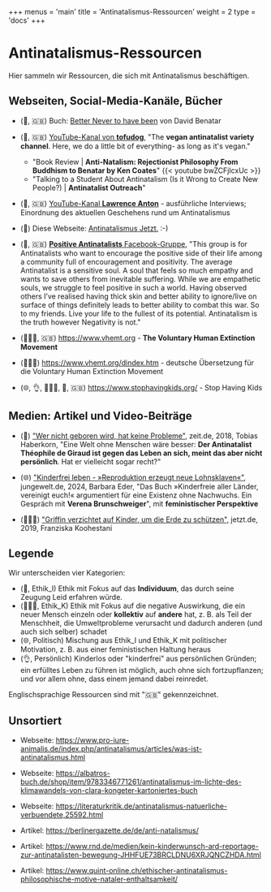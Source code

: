 +++
menus = 'main'
title = 'Antinatalismus-Ressourcen'
weight = 2
type = 'docs'
+++

# Antinatalismus-Ressourcen

Hier sammeln wir Ressourcen, die sich mit Antinatalismus beschäftigen.


## Webseiten, Social-Media-Kanäle, Bücher

* (🚶, 🇬🇧) Buch: [Better Never to have been](...) von David Benatar

* (🚶, 🇬🇧) [YouTube-Kanal von **tofudog**](https://www.youtube.com/@tofudog4u),
    "The **vegan antinatalist variety channel**. Here, we do a little bit of everything- as long as it's vegan."
    * "Book Review | **Anti-Natalism: Rejectionist Philosophy From Buddhism to Benatar by Ken Coates**"
        {{< youtube bwZCFjIcxUc >}}
    * "Talking to a Student About Antinatalism (Is it Wrong to Create New People?) | **Antinatalist Outreach**"

* (🚶, 🇬🇧) [YouTube-Kanal **Lawrence Anton**](https://www.youtube.com/@LawrenceAnton) -
    ausführliche Interviews; Einordnung des aktuellen Geschehens rund um Antinatalismus

* (🚶) Diese Webseite: [Antinatalismus Jetzt.](https://antinatalismus-jetzt.netlify.app/) :-)

* (🚶, 🇬🇧) [**Positive Antinatalists** Facebook-Gruppe](https://www.facebook.com/groups/183599152661545/),
    "This group is for Antinatalists who want to encourage the positive side of their life among a community full of encouragement and positivity.
The average Antinatalist is a sensitive soul. A soul that feels so much empathy and wants to save others from inevitable suffering.
While we are empathetic souls, we struggle to feel positive in such a world.
Having observed others I’ve realised having thick skin and better ability to ignore/live on surface of things definitely leads to better ability to combat this war.
So to my friends. Live your life to the fullest of its potential. Antinatalism is the truth however Negativity is not."

* (🧑‍🤝‍🧑, 🇬🇧) https://www.vhemt.org - **The Voluntary Human Extinction Movement**

* (🧑‍🤝‍🧑) https://www.vhemt.org/dindex.htm - deutsche Übersetzung für die Voluntary Human Extinction Movement


* (🌐, 👌, 🧑‍🤝‍🧑, 🚶, 🇬🇧) https://www.stophavingkids.org/ - Stop Having Kids


## Medien: Artikel und Video-Beiträge

* (🚶) ["Wer nicht geboren wird, hat keine Probleme"](https://www.zeit.de/kultur/2018-04/antinatalismus-theophile-de-giraud-bevoelkerungswachstum-feminismus),
    zeit.de, 2018, Tobias Haberkorn,
    "Eine Welt ohne Menschen wäre besser:
    **Der Antinatalist Théophile de Giraud ist gegen das Leben an sich, meint das aber nicht persönlich**.
    Hat er vielleicht sogar recht?"

* (🌐) ["Kinderfrei leben - »Reproduktion erzeugt neue Lohnsklaven«"](https://www.jungewelt.de/artikel/469607.kinderfrei-leben-reproduktion-erzeugt-neue-lohnsklaven.html),
    jungewelt.de, 2024, Barbara Eder,
    "Das Buch »Kinderfreie aller Länder, vereinigt euch!« argumentiert für eine Existenz ohne Nachwuchs. Ein Gespräch mit **Verena Brunschweiger**",
    mit **feministischer Perspektive**

* (🧑‍🤝‍🧑) ["Griffin verzichtet auf Kinder, um die Erde zu schützen"](https://www.jetzt.de/kinderkriegen-kolumne/antinatalismus-keine-kinder-fuer-den-klimaschutz),
    jetzt.de, 2019, Franziska Koohestani


## Legende

Wir unterscheiden vier Kategorien:

* (🚶, Ethik_I) Ethik mit Fokus auf das **Individuum**, das durch seine Zeugung Leid erfahren würde.
* (🧑‍🤝‍🧑, Ethik_K) Ethik mit Fokus auf die negative Auswirkung, die ein neuer Mensch einzeln oder **kollektiv** auf **andere** hat,
    z. B. als Teil der Menschheit, die Umweltprobleme verursacht und dadurch anderen (und auch sich selber) schadet
* (🌐, Politisch) Mischung aus Ethik_I und Ethik_K mit politischer Motivation, z. B. aus einer feministischen Haltung heraus
* (👌, Persönlich) Kinderlos oder "kinderfrei" aus persönlichen Gründen;
    ein erfülltes Leben zu führen ist möglich, auch ohne sich fortzupflanzen;
    und vor allem ohne, dass einem jemand dabei reinredet.

Englischsprachige Ressourcen sind mit "🇬🇧" gekennzeichnet.


## Unsortiert

* Webseite: https://www.pro-iure-animalis.de/index.php/antinatalismus/articles/was-ist-antinatalismus.html

* Webseite: https://albatros-buch.de/shop/item/9783346771261/antinatalismus-im-lichte-des-klimawandels-von-clara-kongeter-kartoniertes-buch

* Webseite: https://literaturkritik.de/antinatalismus-natuerliche-verbuendete,25592.html

* Artikel: https://berlinergazette.de/de/anti-natalismus/

* Artikel: https://www.rnd.de/medien/kein-kinderwunsch-ard-reportage-zur-antinatalisten-bewegung-JHHFUE73BRCLDNU6XRJQNCZHDA.html

* Artikel: https://www.quint-online.ch/ethischer-antinatalismus-philosophische-motive-nataler-enthaltsamkeit/
